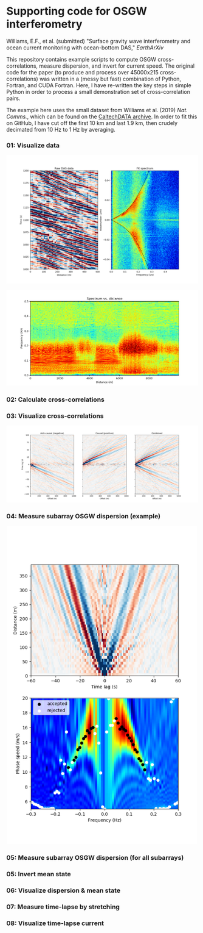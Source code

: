 # Supporting code for OSGW interferometry

Williams, E.F., et al. (submitted) "Surface gravity wave interferometry and ocean current monitoring with ocean-bottom DAS," <i>EarthArXiv</i>

This repository contains example scripts to compute OSGW cross-correlations, measure dispersion, and invert for current speed. The original code for the paper (to produce and process over 45000x215 cross-correlations) was written in a (messy but fast) combination of Python, Fortran, and CUDA Fortran. Here, I have re-written the key steps in simple Python in order to process a small demonstration set of cross-correlation pairs. 

The example here uses the small dataset from Williams et al. (2019) <i> Nat. Comms.</i>, which can be found on the <a href="http://dx.doi.org/10.22002/D1.1296">CaltechDATA archive</a>. In order to fit this on GitHub, I have cut off the first 10 km and last 1.9 km, then crudely decimated from 10 Hz to 1 Hz by averaging. 

### 01: Visualize data

<p align="center">
  <img src="./figs/01a_raw_data.png" width="700" title="raw data">
</p>

<p align="center">
  <img src="./figs/01b_spectrum.png" width="700" title="spectrum">
</p>

### 02: Calculate cross-correlations


### 03: Visualize cross-correlations

<p align="center">
  <img src="./figs/03_ncf_stack.png" width="700" title="ncfs">
</p>

### 04: Measure subarray OSGW dispersion (example)

<p align="center">
  <img src="./figs/04_ex_disp.png" width="500" title="ncfs">
</p>


### 05: Measure subarray OSGW dispersion (for all subarrays)


### 05: Invert mean state


### 06: Visualize dispersion & mean state


### 07: Measure time-lapse by stretching


### 08: Visualize time-lapse current

